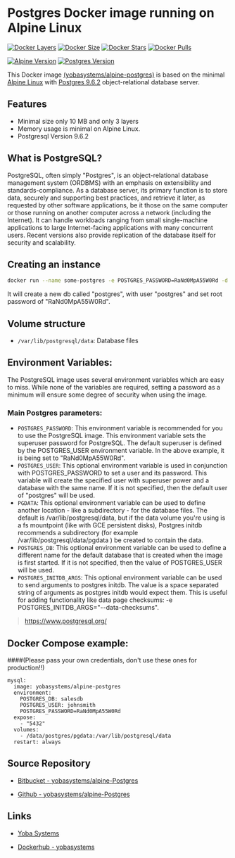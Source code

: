 # Postgres Docker image running on Alpine Linux

[![Docker Layers](https://img.shields.io/badge/docker%20layers-3-blue.svg?maxAge=2592000?style=flat-square)](https://hub.docker.com/r/yobasystems/alpine-postgres/) [![Docker Size](https://img.shields.io/badge/docker%20size-10%20MB-blue.svg?maxAge=2592000?style=flat-square)](https://hub.docker.com/r/yobasystems/alpine-postgres/) [![Docker Stars](https://img.shields.io/docker/stars/yobasystems/alpine-Postgres.svg?maxAge=2592000?style=flat-square)](https://hub.docker.com/r/yobasystems/alpine-postgres/) [![Docker Pulls](https://img.shields.io/docker/pulls/yobasystems/alpine-Postgres.svg?maxAge=2592000?style=flat-square)](https://hub.docker.com/r/yobasystems/alpine-postgres/)

[![Alpine Version](https://img.shields.io/badge/alpine%20version-v3.5-green.svg?maxAge=2592000?style=flat-square)](http://alpinelinux.org/) [![Postgres Version](https://img.shields.io/badge/Postgres%20version-v9.6.2-green.svg?maxAge=2592000?style=flat-square)](https://www.postgresql.org/)


This Docker image [(yobasystems/alpine-postgres)](https://hub.docker.com/r/yobasystems/alpine-postgres/) is based on the minimal [Alpine Linux](http://alpinelinux.org/) with [Postgres 9.6.2](https://www.postgresql.org/) object-relational database server.


## Features

  * Minimal size only 10 MB and only 3 layers
  * Memory usage is minimal on Alpine Linux.
  * Postgresql Version 9.6.2


## What is PostgreSQL?
PostgreSQL, often simply "Postgres", is an object-relational database management system (ORDBMS) with an emphasis on extensibility and standards-compliance. As a database server, its primary function is to store data, securely and supporting best practices, and retrieve it later, as requested by other software applications, be it those on the same computer or those running on another computer across a network (including the Internet). It can handle workloads ranging from small single-machine applications to large Internet-facing applications with many concurrent users. Recent versions also provide replication of the database itself for security and scalability.


## Creating an instance


```bash
docker run --name some-postgres -e POSTGRES_PASSWORD=RaNd0MpA55W0Rd -d yobasystems/alpine-postgres
```
It will create a new db called "postgres", with user "postgres" and set root password of "RaNd0MpA55W0Rd".


## Volume structure

* `/var/lib/postgresql/data`: Database files



## Environment Variables:

The PostgreSQL image uses several environment variables which are easy to miss. While none of the variables are required, setting a password as a minimum will ensure some degree of security when using the image.


### Main Postgres parameters:
* `POSTGRES_PASSWORD`: This environment variable is recommended for you to use the PostgreSQL image. This environment variable sets the superuser password for PostgreSQL. The default superuser is defined by the POSTGRES_USER environment variable. In the above example, it is being set to "RaNd0MpA55W0Rd".
* `POSTGRES_USER`: This optional environment variable is used in conjunction with POSTGRES_PASSWORD to set a user and its password. This variable will create the specified user with superuser power and a database with the same name. If it is not specified, then the default user of "postgres" will be used.
* `PGDATA`: This optional environment variable can be used to define another location - like a subdirectory - for the database files. The default is /var/lib/postgresql/data, but if the data volume you're using is a fs mountpoint (like with GCE persistent disks), Postgres initdb recommends a subdirectory (for example /var/lib/postgresql/data/pgdata ) be created to contain the data.
* `POSTGRES_DB`: This optional environment variable can be used to define a different name for the default database that is created when the image is first started. If it is not specified, then the value of POSTGRES_USER will be used.
* `POSTGRES_INITDB_ARGS`: This optional environment variable can be used to send arguments to postgres initdb. The value is a space separated string of arguments as postgres initdb would expect them. This is useful for adding functionality like data page checksums: -e POSTGRES_INITDB_ARGS="--data-checksums".


> https://www.postgresql.org/


## Docker Compose example:


####(Please pass your own credentials, don't use these ones for production!!)

```yalm
mysql:
  image: yobasystems/alpine-postgres
  environment:
    POSTGRES_DB: salesdb
    POSTGRES_USER: johnsmith
    POSTGRES_PASSWORD=RaNd0MpA55W0Rd
  expose:
    - "5432"
  volumes:
    - /data/postgres/pgdata:/var/lib/postgresql/data
  restart: always
```

## Source Repository

* [Bitbucket - yobasystems/alpine-Postgres](https://bitbucket.org/yobasystems/alpine-postgres/)

* [Github - yobasystems/alpine-Postgres](https://github.com/yobasystems/alpine-postgres)

## Links

* [Yoba Systems](https://www.yobasystems.co.uk/)

* [Dockerhub - yobasystems](https://hub.docker.com/u/yobasystems/)
